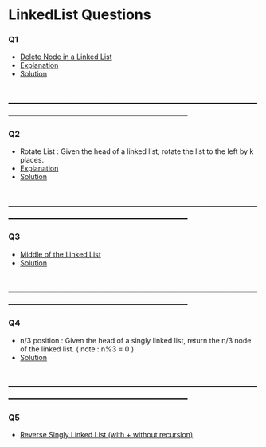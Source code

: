 <h1>LinkedList Questions</h1>

<h3>Q1</h3>
<ul>
<li><a href = "https://leetcode.com/problems/delete-node-in-a-linked-list/">Delete Node in a Linked List</a></li>
<li><a href = "https://docs.google.com/presentation/d/19gjPKcDh4TJIGIcW0-ZHhUhzWHNwmxz8kZoBkB39odU/edit?usp=sharing">Explanation</a></li>
<li><a href = "https://github.com/AbdullmenemFayez/Data-Structer-course-2022-2023/blob/main/2.LinkedList/solutions/Q1.java">Solution</a></li>
</ul>

<h2>______________________________________________________________________________________</h2>

<h3>Q2</h3>
<ul>
<li>Rotate List : Given the head of a linked list, rotate the list to the left by k places.</li>
<li><a href = "https://docs.google.com/presentation/d/1el0clbFqN6Ab4UhbqeUMq31ZrpEsgsKdg4_pH5vidE4/edit#slide=id.p">Explanation</a></li>
<li><a href = "https://github.com/AbdullmenemFayez/Data-Structer-course-2022-2023/blob/main/2.LinkedList/solutions/Q2.java">Solution</a></li>
</ul>

<h2>______________________________________________________________________________________</h2>

<h3>Q3</h3>
<ul>
<li><a href = "https://leetcode.com/problems/middle-of-the-linked-list/">Middle of the Linked List</a></li>
<li><a href = "https://github.com/AbdullmenemFayez/Data-Structer-course-2022-2023/blob/main/2.LinkedList/solutions/Q3.java">Solution</a></li>
</ul>

<h2>______________________________________________________________________________________</h2>

<h3>Q4</h3>
<ul>
<li>n/3 position : Given the head of a singly linked list, return the n/3 node of the linked list. ( note : n%3 = 0 ) </li>
<li><a href = "https://github.com/AbdullmenemFayez/Data-Structer-course-2022-2023/blob/main/2.LinkedList/solutions/Q4.java">Solution</a></li>
</ul>

<h2>______________________________________________________________________________________</h2>

<h3>Q5</h3>
<ul>
<li><a href = "https://github.com/AbdullmenemFayez/Data-Structer-course-2022-2023/blob/main/2.LinkedList/solutions/reverse.java">Reverse Singly Linked List (with + without recursion) </a></li>
</ul>

